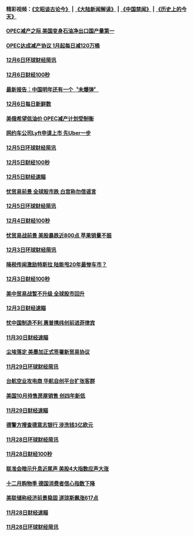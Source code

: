 #### 精彩视频：[《文昭谈古论今》](https://github.com/gfw-breaker/wenzhao/blob/master/README.md?t=12081531) | [《大陆新闻解读》](https://github.com/gfw-breaker/ntdtv-comedy/blob/master/README.md?t=12081531) | [《中国禁闻》](https://github.com/gfw-breaker/ntdtv-news/blob/master/README.md?t=12081531) | [《历史上的今天》](https://github.com/gfw-breaker/today-in-history/blob/master/README.md?t=12081531) 

#### [OPEC减产之际 美国变身石油净出口国产量第一](../pages/news208/a1402440.md?t=12081531) 

#### [OPEC达成减产协议 1月起每日减120万桶](../pages/news208/a1402386.md?t=12081531) 

#### [12月6日环球财经简讯](../pages/news208/a1402354.md?t=12081531) 

#### [12月6日财经100秒](../pages/news208/a1402348.md?t=12081531) 

#### [最新报告：中国明年还有一个〝未爆弹〞](../pages/news208/a1402187.md?t=12081531) 

#### [12月6日每日新鲜数](../pages/news208/a1402271.md?t=12081531) 

#### [美俄希望低油价 OPEC减产计划受制衡](../pages/news208/a1402265.md?t=12081531) 

#### [网约车公司Lyft申请上市 先Uber一步](../pages/news208/a1402259.md?t=12081531) 

#### [12月5日环球财经简讯](../pages/news208/a1402214.md?t=12081531) 

#### [12月5日财经100秒](../pages/news208/a1402203.md?t=12081531) 

#### [12月5日财经速瞄](../pages/news208/a1402134.md?t=12081531) 

#### [忧贸易前景 全球股市跌 白宫称勿信谣言](../pages/news208/a1402129.md?t=12081531) 

#### [12月5日环球财经简讯](../pages/news208/a1402077.md?t=12081531) 

#### [12月4日财经100秒](../pages/news208/a1402065.md?t=12081531) 

#### [忧贸易战前景 美股暴跌近800点 苹果销量不振](../pages/news208/a1401980.md?t=12081531) 

#### [12月3日环球财经简讯](../pages/news208/a1401934.md?t=12081531) 

#### [降税传闻激励特斯拉 陆能甩20年最惨车市？](../pages/news208/a1401906.md?t=12081531) 

#### [12月3日财经100秒](../pages/news208/a1401904.md?t=12081531) 

#### [美中贸易战暂不升级 全球股市回升](../pages/news208/a1401838.md?t=12081531) 

#### [12月3日财经速瞄](../pages/news208/a1401830.md?t=12081531) 

#### [忧中国制造不利 惠普携纬创前进菲律宾](../pages/news208/a1401768.md?t=12081531) 

#### [11月30日财经速瞄](../pages/news208/a1401507.md?t=12081531) 

#### [尘埃落定 美墨加正式签署新贸易协议](../pages/news208/a1401468.md?t=12081531) 

#### [11月29日环球财经简讯](../pages/news208/a1401465.md?t=12081531) 

#### [台航空业攻电商 华航自创平台扩张客群](../pages/news208/a1401437.md?t=12081531) 

#### [美国10月待售房屋销售 创四年新低](../pages/news208/a1401370.md?t=12081531) 

#### [11月29日财经速瞄](../pages/news208/a1401361.md?t=12081531) 

#### [德警方搜查德意志银行 涉洗钱3亿欧元](../pages/news208/a1401321.md?t=12081531) 

#### [11月28日环球财经简讯](../pages/news208/a1401308.md?t=12081531) 

#### [11月28日财经100秒](../pages/news208/a1401297.md?t=12081531) 

#### [联准会暗示升息近尾声 美股4大指数应声大涨](../pages/news208/a1401258.md?t=12081531) 

#### [十二月购物季 德国消费者信心指数下降](../pages/news208/a1401166.md?t=12081531) 

#### [美联储称经济前景稳固 道琼斯飙涨617点](../pages/news208/a1401214.md?t=12081531) 

#### [11月28日财经速瞄](../pages/news208/a1401210.md?t=12081531) 

#### [11月28日环球财经简讯](../pages/news208/a1401164.md?t=12081531) 

